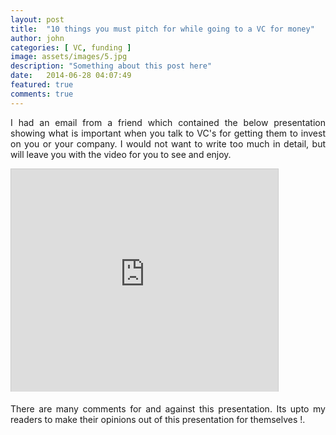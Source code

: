```yaml
---
layout: post
title:  "10 things you must pitch for while going to a VC for money"
author: john
categories: [ VC, funding ]
image: assets/images/5.jpg
description: "Something about this post here"
date:   2014-06-28 04:07:49
featured: true
comments: true
---
```


<p style="text-align: justify;">I had an email from a friend which contained the below presentation showing what is important when you talk to VC's for getting them to invest on you or your company. I would not want to write too much in detail, but will leave you with the video for you to see and enjoy.</p>
<p style="text-align: justify;">

<iframe src="http://www.slideshare.net/slideshow/embed_code/612849" width="427" height="356" frameborder="0" marginwidth="0" marginheight="0" scrolling="no" style="border:1px solid #CCC;border-width:1px 1px 0;margin-bottom:5px" allowfullscreen> </iframe>



<p style="text-align: justify;">There are many comments for and against this presentation. Its upto my readers to make their opinions out of this presentation for themselves !.</p>
